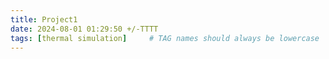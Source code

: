 ```yaml
---
title: Project1
date: 2024-08-01 01:29:50 +/-TTTT
tags: [thermal simulation]     # TAG names should always be lowercase
---
```

